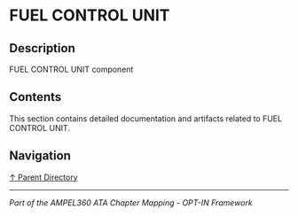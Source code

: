 # FUEL CONTROL UNIT

## Description

FUEL CONTROL UNIT component

## Contents

This section contains detailed documentation and artifacts related to FUEL CONTROL UNIT.

## Navigation

[↑ Parent Directory](../README.md)

---

*Part of the AMPEL360 ATA Chapter Mapping - OPT-IN Framework*
